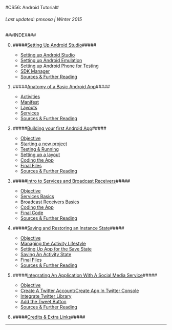 #CS56: Android Tutorial#
<h6>Last updated: pmsosa | Winter 2015</h6>
###INDEX###

0. #####[Setting Up Android Studio](0_Installing_Software/0_Installing_Software.md)#####
	- [Setting up Android Studio](0_Installing_Software/0_Installing_Software.md#0_androidStudio)
	- [Setting up Android Emulation](0_Installing_Software/0_Installing_Software.md#0_emulator)
	- [Setting up Android Phone for Testing](0_Installing_Software/0_Installing_Software.md#0_phone)
	- [SDK Manager](0_Installing_Software/0_Installing_Software.md#0_sdkManager)
	- [Sources & Further Reading](0_Installing_Software/0_Installing_Software.md#0_sources)

1. #####[Anatomy of a Basic Android App](1_Basic_Anatomy_of_an_Activity/1_Basic_Anatomy_of_an_Activity.md)#####
	- [Activities](1_Basic_Anatomy_of_an_Activity/1_Basic_Anatomy_of_an_Activity.md#1_activities)
	- [Manifest](1_Basic_Anatomy_of_an_Activity/1_Basic_Anatomy_of_an_Activity.md#1_manifest)
	- [Layouts](1_Basic_Anatomy_of_an_Activity/1_Basic_Anatomy_of_an_Activity.md#1_layouts)
	- [Services](1_Basic_Anatomy_of_an_Activity/1_Basic_Anatomy_of_an_Activity.md#1_services)
	- [Sources & Further Reading](1_Basic_Anatomy_of_an_Activity/1_Basic_Anatomy_of_an_Activity.md#1_sources)

2. #####[Building your first Android App](2_Building_your_first_Android_App/2_Building_your_first_Android_App.md)#####
	- [Objective](2_Building_your_first_Android_App/2_Building_your_first_Android_App.md#2_objective)
	- [Starting a new project](2_Building_your_first_Android_App/2_Building_your_first_Android_App.md#2_starting)
	- [Testing & Running](2_Building_your_first_Android_App/2_Building_your_first_Android_App.md#2_testing)
	- [Setting up a layout](2_Building_your_first_Android_App/2_Building_your_first_Android_App.md#2_layout)
	- [Coding the App](2_Building_your_first_Android_App/2_Building_your_first_Android_App.md#2_programming)
	- [Final Files](2_Building_your_first_Android_App/2_Building_your_first_Android_App.md#2_files)
	- [Sources & Further Reading](2_Building_your_first_Android_App/2_Building_your_first_Android_App.md#2_sources)


3. #####[Intro to Services and Broadcast Receivers](3_Intro_to_Services/3_Intro_to_Services.md)#####
	- [Objective](3_Intro_to_Services/3_Intro_to_Services.md#3_objective)
	- [Services Basics](3_Intro_to_Services/3_Intro_to_Services.md#3_basics)
	- [Broadcast Receivers Basics](3_Intro_to_Services/3_Intro_to_Services.md#3_broadcast)
	- [Coding the App](3_Intro_to_Services/3_Intro_to_Services.md#3_coding)
	- [Final Code](3_Intro_to_Services/3_Intro_to_Services.md#3_files)
	- [Sources & Further Reading](3_Intro_to_Services/3_Intro_to_Services.md#3_sources)

4. #####[Saving and Restoring an Instance State](4_Saving_and_Restoring_an_Instance_State/4_Saving_and_Restoring_an_Instance_State.md)#####
	- [Objective](4_Saving_and_Restoring_an_Instance_State/4_Saving_and_Restoring_an_Instance_State.md#2_objective)
	- [Managing the Activity Lifestyle](4_Saving_and_Restoring_an_Instance_State/4_Saving_and_Restoring_an_Instance_State.md#2_starting)
	- [Setting Up App for the Save State](4_Saving_and_Restoring_an_Instance_State/4_Saving_and_Restoring_an_Instance_State.md#2_usingAs)
	- [Saving An Activity State](4_Saving_and_Restoring_an_Instance_State/4_Saving_and_Restoring_an_Instance_State.md#2_testing)
	- [Final Files](4_Saving_and_Restoring_an_Instance_State/4_Saving_and_Restoring_an_Instance_State.md#2_files)
	- [Sources & Further Reading](4_Saving_and_Restoring_an_Instance_State/4_Saving_and_Restoring_an_Instance_State.md#2_sources)

5. #####[Integrating An Application With A Social Media Service](5_Integrating_An_App_With_A_Social_Media_Service/5_Integrating_An_App_With_A_Social_Media_Service.md)#####
	- [Objective](5_Integrating_An_App_With_A_Social_Media_Service/5_Integrating_An_App_With_A_Social_Media_Service.md#2_objective)
	- [Create A Twitter Account/Create App In Twitter Console](5_Integrating_An_App_With_A_Social_Media_Service/5_Integrating_An_App_With_A_Social_Media_Service.md#2_starting)
	- [Integrate Twitter Library](5_Integrating_An_App_With_A_Social_Media_Service/5_Integrating_An_App_With_A_Social_Media_Service#2_usingAs)
	- [Add the Tweet Button](5_Integrating_An_App_With_A_Social_Media_Service/5_Integrating_An_App_With_A_Social_Media_Service.md#2_testing)
	- [Sources & Further Reading](5_Integrating_An_App_With_A_Social_Media_Service/5_Integrating_An_App_With_A_Social_Media_Service.md#2_sources)

7. #####[Credits & Extra Links](7_links/7_links.md)#####


<!--5. [<h5>Extra: Coding Games</h5>](todo)-->

<!--6. [<h5>Extra: Maps and Location</h5>](todo)-->






-------------------------


<!--pmsosa CS56 Winter 2015-->
